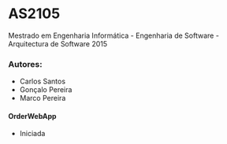 # AS2105
Mestrado em Engenharia Informática - Engenharia de Software - Arquitectura de Software 2015

### Autores:
- Carlos Santos
- Gonçalo Pereira
- Marco Pereira

#### OrderWebApp
 - Iniciada
